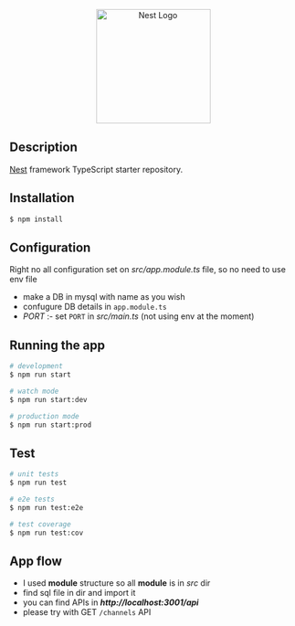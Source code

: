 <p align="center">
  <a href="http://nestjs.com/" target="blank"><img src="https://nestjs.com/img/logo-small.svg" width="200" alt="Nest Logo" /></a>
</p>

## Description

[Nest](https://github.com/nestjs/nest) framework TypeScript starter repository.

## Installation

```bash
$ npm install
```

## Configuration
Right no all configuration set on *src/app.module.ts* file, so no need to use env file 
- make a DB in mysql with name as you wish 
- confugure DB details in `app.module.ts`
- *PORT* :- set `PORT` in *src/main.ts* (not using env at the moment)


## Running the app

```bash
# development
$ npm run start

# watch mode
$ npm run start:dev

# production mode
$ npm run start:prod
```

## Test

```bash
# unit tests
$ npm run test

# e2e tests
$ npm run test:e2e

# test coverage
$ npm run test:cov
```

## App flow
- I used **module** structure so all **module** is in *src* dir
- find sql file in dir and import it
- you can find APIs in ***http://localhost:3001/api***
- please try with GET `/channels` API
